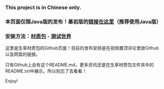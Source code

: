 ### This project is in Chinese only.

### 本页面仅限Java版的发布！基岩版的[链接在这里](https://github.com/2Yawn/ShengCaoResourcePack-Bedrock)（推荐使用Java版）

### 安装方法：[材质包](https://zh.minecraft.wiki/w/Tutorial:%E5%8A%A0%E8%BD%BD%E8%B5%84%E6%BA%90%E5%8C%85#%E5%8A%A0%E8%BD%BD%E8%B5%84%E6%BA%90%E5%8C%85) - [测试世界](https://zh.minecraft.wiki/w/Tutorial:%E5%9C%B0%E5%9B%BE%E4%B8%8B%E8%BD%BD#%E5%AF%BC%E5%85%A5%E8%87%B3Minecraft)

这里是生草材质包的Github页面！目前的发布安排是在视频置顶评论里放Github以及网盘的链接。

只有Github上会有这个README.md，更多资讯还是在生草材质包文件夹中的README.txt中展示。所以别忘了去看看！

Enjoy!